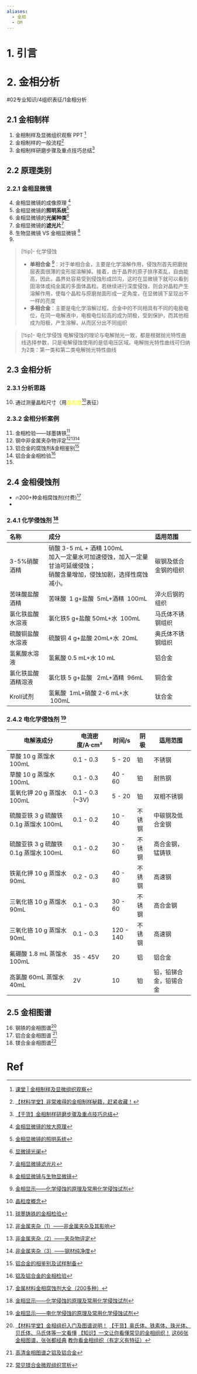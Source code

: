 ```yaml
---
aliases:
  - 金相
  - OM
---
```


# 1. 引言 

# 2. 金相分析
#02专业知识/4组织表征/1金相分析
## 2.1 金相制样
1. 金相制样及显微组织观察 PPT [^1]
2. 金相制样的一般流程[^2]
3. 金相制样研磨步骤及重点技巧总结[^3]
## 2.2 原理类别 
### 2.2.1 金相显微镜 
4. 金相显微镜的成像原理 [^4]
5. 金相显微镜的**照明系统**[^5]
6. 金相显微镜的**光阑种类**[^6]
7. 金相显微镜的**滤光片**[^7]
8. 生物显微镜 VS 金相显微镜 [^8]
9. 


> [!tip]- 化学侵蚀 
> - **单相合金** [^9]：对于单相合金，主要是化学溶解作用，侵蚀剂首先把磨抛层表面很薄的变形层溶解掉。接着，由于晶界的原子排序紊乱，自由能高，因此，晶界处容易受到侵蚀形成凹沟，这时在显微镜下就可以看到固溶体或纯金属的多面体晶粒。若继续进行深度侵蚀，则会对晶粒产生溶解作用，使每个晶粒与原磨抛面形成一定角度，在显微镜下呈现出不一样的亮度
> - **多相合金**：主要是电化学溶解过程。合金中的不同相具有不同的电极电位，在同一电解液中，电极电位较高的成为阴极，受到保护，而其他相成为阳极，产生溶解，从而区分出不同组织

> [!tip]- 电化学侵蚀 
> 电解侵蚀的理论与电解抛光一致，都是根据抛光特性曲线选择参数，只是电解侵蚀使用的是低电压区域。电解抛光特性曲线可归纳为2类：第一类和第二类电解抛光特性曲线

## 2.3 金相分析
### 2.3.1 分析思路 
10. 通过测量晶粒尺寸（用<font color="#ffff00">晶粒度</font>[^10]表征）

### 2.3.2 金相分析案例 
11. 金相检验——球墨铸铁[^11]
12. 钢中非金属夹杂物评定[^12][^13][^14]
13. 铝合金的腐蚀剂&金相鉴别[^15]
14. 铝合金金相检验[^16]
15. 
## 2.4 金相侵蚀剂 
- 🔥200+种金相腐蚀剂(付费)[^21]
- 
### 2.4.1 化学侵蚀剂 [^9]

| 名称        | 成分                                                                        | 适用范围       |
| :-------- | :------------------------------------------------------------------------ | :--------- |
| 3-5%硝酸酒精  | 硝酸 3-5 mL + 酒精 100mL<br>加入一定量水可加速侵蚀，加入一定量甘油可延缓侵蚀；<br>硝酸含量增加，侵蚀加剧，选择性腐蚀减小。 | 碳钢及低合金钢的组织 |
| 苦味酸盐酸酒精   | 苦味酸  1 g+盐酸  5mL+酒精  100mL                                                | 淬火后钢的组织    |
| 氯化铁盐酸水溶液  | 氯化铁5 g+盐酸 50mL+水  100mL                                                   | 马氏体不锈钢组织   |
| 硫酸铜盐酸水溶液  | 硫酸铜 4 g+盐酸 20mL+水  20mL                                                   | 奥氏体不锈钢组织   |
| 氢氟酸水溶液    | 氢氟酸 0.5 mL+水 10 mL                                                        | 铝合金        |
| 氯化铁盐酸酒精溶液 | 氯化铁 5 g+盐酸   2mL+酒精  96mL                                                 | 铜合金        |
| Kroll试剂   | 氢氟酸  1mL+硝酸 2-6 mL+水   100mL                                              | 钛合金        |
### 2.4.2 电化学侵蚀剂 [^17]

| 电解液成分                       | 电流密度/A·cm²      | 时间/s      | 阴极  | 适用范围        |
| --------------------------- | --------------- | --------- | --- | ----------- |
| 草酸 10 g 蒸馏水 100mL           | 0.1 - 0.3       | 5 - 20    | 铂   | 不锈钢         |
| 草酸 10 g 蒸馏水 100mL           | 0.1 - 0.3       | 40 - 60   | 铂   | 耐热钢         |
| 氢氧化钾 20 g 蒸馏水 100mL         | 0.1 - 0.3 (~3V) | 5 - 20    | 铂   | 双相不锈钢       |
| 硫酸亚铁 3 g 硫酸铁 0.1g 蒸馏水 100mL | 0.1 - 0.2       | 10 - 40   | 不锈钢 | 中碳钢及低合金钢    |
| 硫酸亚铁 3 g 硫酸铁 0.1g 蒸馏水 100mL | 0.1 - 0.2       | 30 - 60   | 不锈钢 | 高合金钢，锰铸铁    |
| 铁氰化钾 10 g 蒸馏水 90mL          | 0.2 - 0.3       | 40 - 80   | 不锈钢 | 高速钢         |
| 三氧化铬 10 g 蒸馏水 90mL          | 0.1 - 0.3       | 30 - 60   | 不锈钢 | 高合金钢        |
| 三氧化铬 10 g 蒸馏水 90mL          | 0.1 - 0.3       | 120 - 140 | 不锈钢 | 高速钢         |
| 氟硼酸 1.8 mL 蒸馏水 100mL        | 35 - 45V        | 20        | 铝   | 铝合金         |
| 高氯酸 60mL 蒸馏水 40mL           | 2V              | 10        | 铂   | 铅，铅锑合金，铅锡合金 |
## 2.5 金相图谱 
16. 钢铁的金相图谱[^18]
17. 铝合金金相图谱 [^19]
18. 镁合金金相图谱[^20]
# Ref 

[^1]: [课堂 | 金相制样及显微组织观察](https://mp.weixin.qq.com/s/jlL7jrg6S1ng_TjEcbmRNQ)
[^2]: [【材料学堂】非常难得的金相制样秘籍，赶紧收藏！](https://mp.weixin.qq.com/s/a5elamC9LTmpdHWpqM6ciQ)
[^3]: [【干货】金相制样研磨步骤及重点技巧总结](https://mp.weixin.qq.com/s/VU-jh-9_YTpDL2qcnF4ARA)

[^4]: [金相显微镜的放大原理](https://mp.weixin.qq.com/s/AUXPJPgQl6XE-qq1BXIGdw)
[^5]: [金相显微镜的照明系统](https://mp.weixin.qq.com/s/SGfT9blOA_kdFVSIDbWelA)

[^6]: [显微镜光阑](https://mp.weixin.qq.com/s/4Y6n3UUSE1pgZYJJpC61DQ)
[^7]: [金相显微镜滤光片](https://mp.weixin.qq.com/s/aSqUsf23KgcHz8lgUrt43g)
[^8]: [​金相显微镜与生物显微镜](https://mp.weixin.qq.com/s/GjgevbjXP-N83UeMz5_FJg)
[^9]: [金相显示——化学侵蚀的原理及常用化学侵蚀试剂](https://mp.weixin.qq.com/s/c5VXeOiubAxPd_-cZ-d48Q)
[^10]: [晶粒度概念](https://mp.weixin.qq.com/s/8V0ba0e9XQzdBUw9fUlhBw)
[^11]: [球墨铸铁的金相检验](https://mp.weixin.qq.com/s/V0StJ885SloERuwH2DvhIw)
[^12]: [非金属夹杂（1）——非金属夹杂及其影响](https://mp.weixin.qq.com/s/YggT4ghiEq4RmHCH1vG17g)
[^13]: [非金属夹杂（2）——夹杂物评定](https://mp.weixin.qq.com/s/bPcfZ6nji9RqVk48LfKFkg)
[^14]: [非金属夹杂（3）——钢材纯净度](https://mp.weixin.qq.com/s/kwCql08Tyq9f9-NRmkEETg)
[^15]: [铝合金的相鉴别及试样制备](https://mp.weixin.qq.com/s/oR1Sl18MFbMofiBz9H5gdw)
[^16]: [铝及铝合金的金相检验](https://mp.weixin.qq.com/s/EaeZyDVHES07TwqipWtOCg)

[^17]: [金相显示——电化学侵蚀的原理及常用化学侵蚀试剂](https://mp.weixin.qq.com/s/09qexuY1ckPMq6PFh4W1DA)
[^18]: [【材料学堂】金相组织入门及图谱说明！](https://mp.weixin.qq.com/s/NuEa6Y9lzK2ss7_zQPsjPA)
	[【干货】奥氏体、铁素体、珠光体、贝氏体、马氏体等一文看懂](https://mp.weixin.qq.com/s/t76i0rzDp2f6fpx6UiVYjA)
	[【知识】一文让你看懂常见的金相组织！](https://mp.weixin.qq.com/s/d-8wQF1O6SdzykiY1kxeKQ)
	[这66张金相图谱，张张都经典](https://mp.weixin.qq.com/s/jvbnUGGi5F_Qf-Srnaf_Iw)
	[教你看金相组织（有定义有特征）](https://mp.weixin.qq.com/s/gH2NV79q-C0TfeJrxWp4TQ)
[^19]: [高清金相图谱之铝及铝合金](https://mp.weixin.qq.com/s/a8iuBogpvxZJ4RN26MF0Gw)

[^20]: [常见镁合金微观组织赏析](https://mp.weixin.qq.com/s?__biz=MjM5Mjk5NTM3NQ%3D%3D&mid=2651181146&idx=1&sn=9a93740271d08dc18f4a26a2aebe06e4&scene=45#wechat_redirect)

[^21]: [金属材料金相腐蚀剂大全（200多种）](https://mp.weixin.qq.com/s/yuK4GbGCc3-oyk86-ulZsg)
